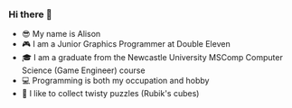 ### Hi there 👋

- 😎 My name is Alison
- 🎮 I am a Junior Graphics Programmer at Double Eleven
- 🎓 I am a graduate from the Newcastle University MSComp Computer Science (Game Engineer) course
- 💻 Programming is both my occupation and hobby
- 🧩 I like to collect twisty puzzles (Rubik's cubes)
